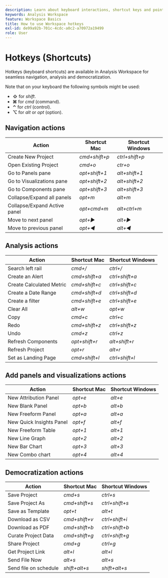```yaml
---
description: Learn about keyboard interactions, shortcut keys and point-and-click behaviors available in Analysis Workspace.
keywords: Analysis Workspace
feature: Workspace Basics
title: How to use Workspace hotkeys
exl-id: de99a92b-701c-4cdc-a0c2-a70972a19499
role: User
---
```

# Hotkeys (Shortcuts)

Hotkeys (keyboard shortcuts) are available in Analysis Workspace for seamless navigation, analysis and democratization.

Note that on your keyboard the following symbols might be used:

- **⇧** for *shift*.
- **⌘** for *cmd* (command).
- **⌃** for *ctrl* (control).
- **⌥** for *alt* or *opt* (option).

## Navigation actions

 |  Action  |  Shortcut Mac  |  Shortcut Windows  | 
 | --- | --- | --- | 
 | Create New Project | *cmd+shift+p* |  *ctrl+shift+p*  | 
 | Open Existing Project | *cmd+o* |  *ctr+o*  | 
 | Go to Panels pane | *opt+shift+1* |  *alt+shift+1*  | 
 | Go to Visualizations pane | *opt+shift+2*  | *alt+shift+2* |
 | Go to Components pane | *opt+shift+3* | *alt+shift+3*  | 
 | Collapse/Expand all panels | *opt+m* | *alt+m*  | 
 | Collapse/Expand Active panel | *opt+cmd+m* | *alt+ctrl+m*  | 
 | Move to next panel | *opt+▶︎* | *alt+▶︎*  | 
 | Move to previous panel | *opt+◀︎* | *alt+◀︎*  | 

## Analysis actions

 |  Action  |  Shortcut Mac  |  Shortcut Windows  | 
 | --- | --- | --- | 
 | Search left rail | *cmd+/* | *ctrl+/* | 
 | Create an Alert | *cmd+shift+a* | *ctrl+shift+a* | 
 | Create Calculated Metric | *cmd+shift+c* | *ctrl+shift+c* | 
 | Create a Date Range | *cmd+shift+d* | *ctrl+shift+d* | 
 | Create a filter  | *cmd+shift+e* | *ctrl+shift+e* | 
 | Clear All | *alt+w* | *opt+w* | 
 | Copy | *cmd+c* | *ctrl+c* | 
 | Redo | *cmd+shift+z* | *ctrl+shift+z* | 
 | Undo | *cmd+z* | *ctrl+z* | 
 | Refresh Components | *opt+shift+r* | *alt+shift+r* | 
 | Refresh Project | *opt+r* | *alt+r* | 
 | Set as Landing Page | *cmd+shift+l* | *ctrl+shift+l* | 

## Add panels and visualizations actions

 |  Action  |  Shortcut Mac  |  Shortcut Windows  | 
 | --- | --- | --- | 
 | New Attribution Panel | *opt+e* | *alt+e* | 
 | New Blank Panel | *opt+b* | *alt+b* | 
 | New Freeform Panel | *opt+a* | *alt+a* | 
 | New Quick Insights Panel | *opt+f* | *alt+f* | 
 | New Freeform Table | *opt+1* | *alt+1* | 
 | New Line Graph | *opt+2* | *alt+2* | 
 | New Bar Chart | *opt+3* | *alt+3* | 
 | New Combo chart | *opt+4* |  *alt+4* | 

## Democratization actions

 |  Action  |  Shortcut Mac  |  Shortcut Windows  | 
 | --- | --- | --- | 
 | Save Project | *cmd+s* | *ctrl+s* | 
 | Save Project As | *cmd+shift+s* | *ctrl+shift+s* | 
 | Save as Template | *opt+t* | *alt+t* | 
 | Download as CSV | *cmd+shift+v* | *ctrl+shift+i* | 
 | Download as PDF | *cmd+shift+b* | *ctrl+shift+b* | 
 | Curate Project Data | *cmd+shift+g* | *ctrl+shift+g* | 
 | Share Project | *cmd+g* | *ctrl+g* | 
 | Get Project Link | *alt+l* | *alt+l* | 
 | Send File Now | *alt+s* | *alt+s* | 
 | Send file on schedule | *shift+alt+s* | *shift+alt+s* | 
